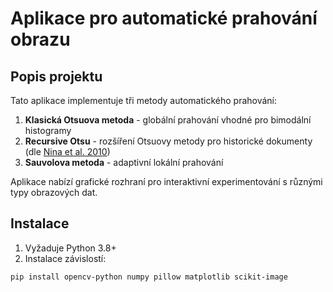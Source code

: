 # Aplikace pro automatické prahování obrazu

## Popis projektu
Tato aplikace implementuje tři metody automatického prahování:
1. **Klasická Otsuova metoda** - globální prahování vhodné pro bimodální histogramy
2. **Recursive Otsu** - rozšíření Otsuovy metody pro historické dokumenty (dle [Nina et al. 2010](#))
3. **Sauvolova metoda** - adaptivní lokální prahování

Aplikace nabízí grafické rozhraní pro interaktivní experimentování s různými typy obrazových dat.

## Instalace
1. Vyžaduje Python 3.8+
2. Instalace závislostí:
```bash
pip install opencv-python numpy pillow matplotlib scikit-image
